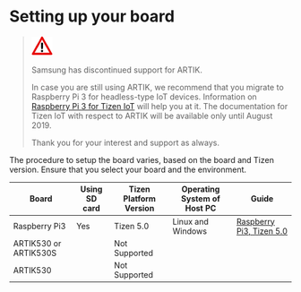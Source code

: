 # Setting up your board

> ![Attention](media/attention_icon.png) 
> 
> Samsung has discontinued support for ARTIK.
>
> In case you are still using ARTIK, we recommend that you migrate to Raspberry Pi 3 for headless-type IoT devices. Information on [Raspberry Pi 3 for Tizen IoT](https://developer.tizen.org/development/iot-extension-sdk/getting-started/setting-up-your-board/raspberry-pi3-based-on-tizen-5.0) will help you at it.
> The documentation for Tizen IoT with respect to ARTIK will be available only until August 2019.
>
> Thank you for your interest and support as always.

The procedure to setup the board varies, based on the board and Tizen version.
Ensure that you select your board and the environment. 

| Board         | Using SD card  | Tizen Platform Version | Operating System of Host PC | Guide  |
|---------------|----------------|------------------------|-----------------------------|--------|
| Raspberry Pi3 | Yes            | Tizen 5.0              | Linux and Windows | [Raspberry Pi3, Tizen 5.0](rpi3-5.0.md) |
| ARTIK530 or ARTIK530S |        | Not Supported          |  |  |
| ARTIK530      |                | Not Supported          |  |  |
